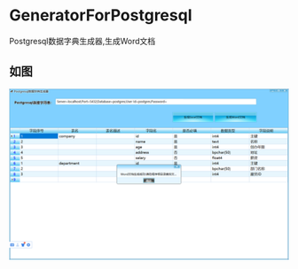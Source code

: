 # GeneratorForPostgresql
Postgresql数据字典生成器,生成Word文档

## 如图

![imgs](https://raw.githubusercontent.com/WuLex/UsefulPicture/main/generator/PostgresqlScreen.png)


